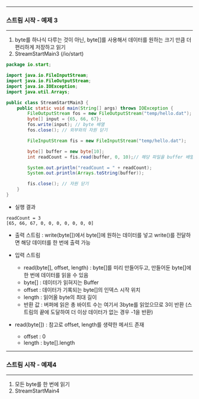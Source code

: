 -----
### 스트림 시작 - 예제 3
-----
1. byte를 하나식 다루는 것이 아닌, byte[]를 사용해서 데이터를 원하는 크기 만큼 더 편리하게 저장하고 읽기
2. StreamStartMain3 (/io/start)
```java
package io.start;

import java.io.FileInputStream;
import java.io.FileOutputStream;
import java.io.IOException;
import java.util.Arrays;

public class StreamStartMain3 {
    public static void main(String[] args) throws IOException {
        FileOutputStream fos = new FileOutputStream("temp/hello.dat");
        byte[] input = {65, 66, 67};
        fos.write(input); // byte 배열
        fos.close(); // 외부와의 자원 닫기

        FileInputStream fis = new FileInputStream("temp/hello.dat");

        byte[] buffer = new byte[10];
        int readCount = fis.read(buffer, 0, 10);// 해당 파일을 buffer 배열에 읽음, offset (시작 위치) : 0, 길이 : 10 (10개를 읽음) > 반환값 : 읽은 byte의 수

        System.out.println("readCount = " + readCount);
        System.out.println(Arrays.toString(buffer));

        fis.close(); // 자원 닫기
    }
}
```

  - 실행 결과
```
readCount = 3
[65, 66, 67, 0, 0, 0, 0, 0, 0, 0]
```

  - 출력 스트림 : write(byte[])에서 byte[]에 원하는 데이터를 넣고 write()를 전달하면 해당 데이터를 한 번에 출력 가능
  - 입력 스트림
    + read(byte[], offset, length) : byte[]를 미리 만들어두고, 만들어둔 byte[]에 한 번에 데이터를 읽을 수 있음
    + byte[] : 데이터가 읽혀지는 Buffer
    + offset : 데이터가 기록되는 byte[]의 인덱스 시작 위치
    + length : 읽어올 byte의 최대 길이
    + 반환 값 : 버퍼에 읽은 총 바이트 수는 여기서 3byte를 읽었으므로 3이 반환 (스트림의 끝에 도달하여 더 이상 데이터가 없는 경우 -1을 반환)

  - read(byte[]) : 참고로 offset, length를 생략한 메서드 존재
    + offset : 0
    + length : byte[].length

-----
### 스트림 시작 - 예제4
-----
1. 모든 byte를 한 번에 읽기
2. StreamStartMain4
```java

